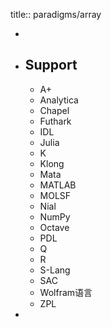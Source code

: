 title:: paradigms/array

-
- ## Support
  - A+
  - Analytica
  - Chapel
  - Futhark
  - IDL
  - Julia
  - K
  - Klong
  - Mata
  - MATLAB
  - MOLSF
  - Nial
  - NumPy
  - Octave
  - PDL
  - Q
  - R
  - S-Lang
  - SAC
  - Wolfram语言
  - ZPL
-